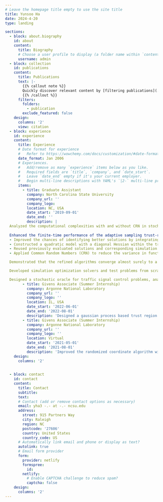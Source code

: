 ```yaml
---
# Leave the homepage title empty to use the site title
title: Yunsoo Ha
date: 2024-4-20
type: landing

sections:
  - block: about.biography
    id: about
    content:
      title: Biography
      # Choose a user profile to display (a folder name within `content/authors/`)
      username: admin
  - block: collection
    id: publications
    content:
      title: Publications
      text: |-
        {{% callout note %}}
        Quickly discover relevant content by [filtering publications](./publication/).
        {{% /callout %}}
      filters:
        folders:
          - publication
        exclude_featured: false
    design:
      columns: '2'
      view: citation  
  - block: experience
    id: experience
    content:
      title: Experience
      # Date format for experience
      #   Refer to https://wowchemy.com/docs/customization/#date-format
      date_format: Jan 2006
      # Experiences.
      #   Add/remove as many `experience` items below as you like.
      #   Required fields are `title`, `company`, and `date_start`.
      #   Leave `date_end` empty if it's your current employer.
      #   Begin multi-line descriptions with YAML's `|2-` multi-line prefix.
      items:
        - title: Graduate Assistant
          company: North Carolina State University
          company_url: ''
          company_logo: 
          location: NC, USA
          date_start: '2019-09-01'
          date_end: ''
          description: |
  Analyzed the computational complexities with and without CRN in stochastic optimization and theoretically demonstrated that CRN can significantly reduce the computational burden.
  
  Enhanced the finite-time performance of the adaptive sampling trust-region method for simulation optimization through four key refinements:
  - Improved the chances of identifying better solutions by integrating direct search techniques.
  - Constructed a quadratic model with a diagonal Hessian within the trust-region framework.
  - Reused previously evaluated solutions and corresponding simulation outputs to reduce computational cost.
  - Applied Common Random Numbers (CRN) to reduce the variance in function and gradient estimates.

  Demonstrated that the refined algorithms converge almost surely to a first-order stationary point.

  Developed simulation optimization solvers and test problems from scratch in Python.

  Designed a stochastic oracle for traffic signal control problems, analyzed its loss landscape characteristics, and evaluated the performance of various solvers.
        - title: Givens Associate (Summer Internship)
          company: Argonne National Laboratory
          company_url: ''
          company_logo: ''
          location: IL, USA
          date_start: '2022-06-01'
          date_end: '2022-08-01'
          description: 'Designed a gaussian process based trust region algorithm for noisy derivative-free optimization problems.'
        - title: Givens Associate (Summer Internship)
          company: Argonne National Laboratory
          company_url: ''
          company_logo: ''
          location: Virtual
          date_start: '2021-05-01'
          date_end: '2021-08-01'
          description: 'Improved the randomized coordinate algorithm with adaptive sampling as a stochastic optimizer for variational hybrid quantum-classical algorithms.'
    design:
      columns: '2'
    
  
  - block: contact
    id: contact
    content:
      title: Contact
      subtitle:
      text: 
      # Contact (add or remove contact options as necessary)
      email: yha3 -.- at -.- ncsu.edu
      address:
        street: 915 Partners Way
        city: Raleigh
        region: NC
        postcode: '27606'
        country: United States
        country_code: US
      # Automatically link email and phone or display as text?
      autolink: true
      # Email form provider
      form:
        provider: netlify
        formspree:
          id:
        netlify:
          # Enable CAPTCHA challenge to reduce spam?
          captcha: false
    design:
      columns: '2'
---
```

